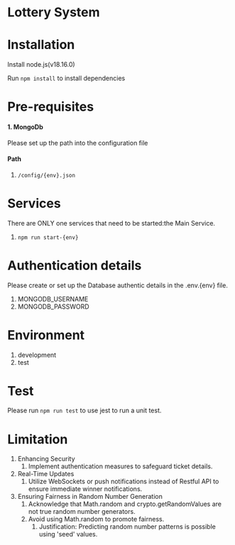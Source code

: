# Lottery System

# Installation

Install node.js(v18.16.0)

Run `npm install` to install dependencies

# Pre-requisites

#### 1. MongoDb

Please set up the path into the configuration file

#### Path

1. `/config/{env}.json`

# Services

There are ONLY one services that need to be started:the Main Service.

1. `npm run start-{env}`

# Authentication details

Please create or set up the Database authentic details in the .env.{env} file.

1. MONGODB_USERNAME
2. MONGODB_PASSWORD

# Environment
1. development
2. test

# Test
Please run `npm run test` to use jest to run a unit test.

# Limitation

1. Enhancing Security
   1. Implement authentication measures to safeguard ticket details.
2. Real-Time Updates
   1. Utilize WebSockets or push notifications instead of Restful API to ensure immediate winner notifications.
3. Ensuring Fairness in Random Number Generation
   1. Acknowledge that Math.random and crypto.getRandomValues are not true random number generators.
   2. Avoid using Math.random to promote fairness.
      1. Justification: Predicting random number patterns is possible using 'seed' values.










